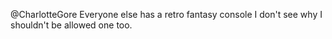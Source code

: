 @CharlotteGore Everyone else has a retro fantasy console I don't see why I shouldn't be allowed one too.